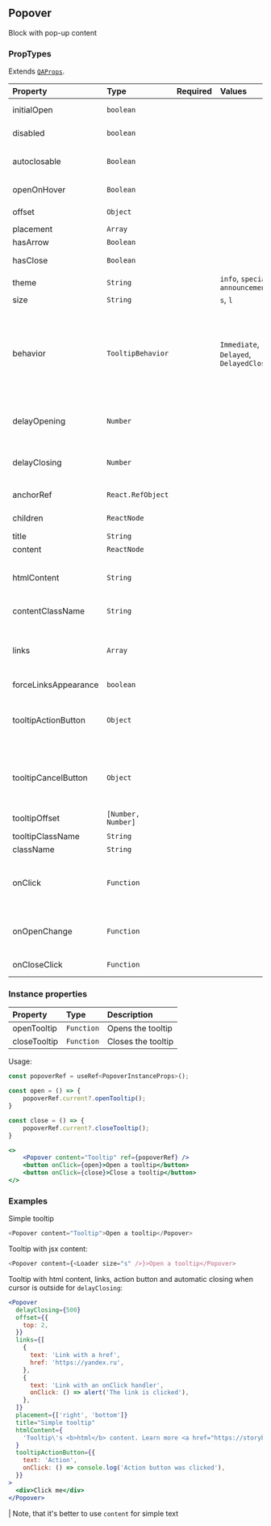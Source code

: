 ## Popover

Block with pop-up content

### PropTypes

Extends [`QAProps`](../types.ts).

| Property             | Type               | Required | Values                                   | Default             | Description                                                                                                                                                                    |
| :------------------- | :----------------- | :------- | :--------------------------------------- | :------------------ | :----------------------------------------------------------------------------------------------------------------------------------------------------------------------------- |
| initialOpen          | `boolean`          |          |                                          | false               | Whether the tooltip initially opened                                                                                                                                           |
| disabled             | `boolean`          |          |                                          | false               | Disables open state changes                                                                                                                                                    |
| autoclosable         | `Boolean`          |          |                                          | `true`              | Whether tooltip should automatically close when the cursor is outside                                                                                                          |
| openOnHover          | `Boolean`          |          |                                          | `true`              | Whether tooltip should open on hover                                                                                                                                           |
| offset               | `Object`           |          |                                          |                     | Control's offset <br/> `{ top: 0, left: 0 }`                                                                                                                                   |
| placement            | `Array`            |          |                                          | [`right`, `bottom`] | Tooltip's placement                                                                                                                                                            |
| hasArrow             | `Boolean`          |          |                                          | `true`              | Whether tooltip has a tail                                                                                                                                                     |
| hasClose             | `Boolean`          |          |                                          | `false`             | Whether tooltip has a close button                                                                                                                                             |
| theme                | `String`           |          | `info`, `special`, `announcement`        | `info`              | Tooltip's theme                                                                                                                                                                |
| size                 | `String`           |          | `s`, `l`                                 | `s`                 | Tooltip's theme                                                                                                                                                                |
| behavior             | `TooltipBehavior`  |          | `Immediate`, `Delayed`, `DelayedClosing` | `DelayedClosing`    | Tooltip open/close behaviour when `openOnHover` (without a delay, with delay, with delay only when closing). Won't be applied if `delayOpening` or `delayClosing` are provided |
| delayOpening         | `Number`           |          |                                          | `0`                 | Tooltip's opening delay if `openOnHover`. We recommend to use `behavior`                                                                                                       |
| delayClosing         | `Number`           |          |                                          | `300`               | Tooltip's closing delay if `autoclosable`. We recommend to use `behavior`                                                                                                      |
| anchorRef            | `React.RefObject`  |          |                                          |                     | Custom anchor. Disables `openByHover` and `onClick`.                                                                                                                           |
| children             | `ReactNode`        |          |                                          |                     | Content, over which tooltip is rendered                                                                                                                                        |
| title                | `String`           |          |                                          |                     | Tooltip's title                                                                                                                                                                |
| content              | `ReactNode`        |          |                                          |                     | Tooltip's content                                                                                                                                                              |
| htmlContent          | `String`           |          |                                          |                     | Tooltip's html content (`dangerouslySetInnerHTML` will be used for rendering)                                                                                                  |
| contentClassName     | `String`           |          |                                          |                     | Tooltip's content css class                                                                                                                                                    |
| links                | `Array`            |          |                                          | []                  | Links under the content <br/> `{ text: 'Link 1', href: 'https://yandex.ru'}` or <br/> `{ text: 'Link 2', onClick: () => callbackOnLinkClick() }`                               |
| forceLinksAppearance | `boolean`          |          |                                          | true                | Force styles for links                                                                                                                                                         |
| tooltipActionButton  | `Object`           |          |                                          |                     | Action button properties (the button won't be rendered without it) <br/> `{ text: 'Button', onClick: () => callbackOnClick() }`                                                |
| tooltipCancelButton  | `Object`           |          |                                          |                     | Cancel button properties (the button won't be rendered without it) <br/> `{ text: 'Button', onClick: () => callbackOnClick() }`                                                |
| tooltipOffset        | `[Number, Number]` |          |                                          |                     | Tooltip's offset related to the control                                                                                                                                        |
| tooltipClassName     | `String`           |          |                                          |                     | Tooltip's css class                                                                                                                                                            |
| className            | `String`           |          |                                          |                     | Control's css class                                                                                                                                                            |
| onClick              | `Function`         |          |                                          |                     | Anchor click callback. If the function returns `true', the tooltip will be open, otherwise it won't be opened.                                                                 |
| onOpenChange         | `Function`         |          |                                          |                     | Open state change callback. Can be useful for delayed tooltip's content rendering.                                                                                             |
| onCloseClick         | `Function`         |          |                                          |                     | Close button click handler                                                                                                                                                     |

### Instance properties

| Property     | Type       | Description        |
| :----------- | :--------- | :----------------- |
| openTooltip  | `Function` | Opens the tooltip  |
| closeTooltip | `Function` | Closes the tooltip |

Usage:

```jsx
const popoverRef = useRef<PopoverInstanceProps>();

const open = () => {
    popoverRef.current?.openTooltip();
}

const close = () => {
    popoverRef.current?.closeTooltip();
}

<>
    <Popover content="Tooltip" ref={popoverRef} />
    <button onClick={open}>Open a tooltip</button>
    <button onClick={close}>Close a tooltip</button>
</>
```

### Examples

Simple tooltip

```js
<Popover content="Tooltip">Open a tooltip</Popover>
```

Tooltip with jsx content:

```js
<Popover content={<Loader size="s" />}>Open a tooltip</Popover>
```

Tooltip with html content, links, action button and automatic closing when cursor is outside for `delayClosing`:

```jsx
<Popover
  delayClosing={500}
  offset={{
    top: 2,
  }}
  links={[
    {
      text: 'Link with a href',
      href: 'https://yandex.ru',
    },
    {
      text: 'Link with an onClick handler',
      onClick: () => alert('The link is clicked'),
    },
  ]}
  placement={['right', 'bottom']}
  title="Simple tooltip"
  htmlContent={
    'Tooltip\'s <b>html</b> content. Learn more <a href="https://storybook.ui.yandex-team.ru/?path=/docs/uikit_components-popover--default" target="_blank">here</a>'
  }
  tooltipActionButton={{
    text: 'Action',
    onClick: () => console.log('Action button was clicked'),
  }}
>
  <div>Click me</div>
</Popover>
```

| Note, that it's better to use `content` for simple text
